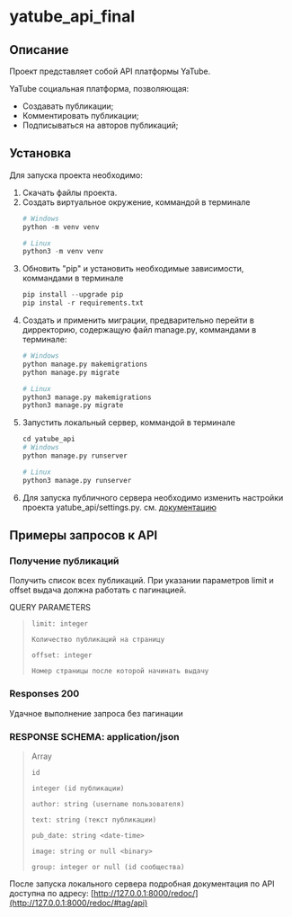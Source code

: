 # **yatube_api_final**
## **Описание**
Проект представляет собой API платформы YaTube.

YaTube социальная платформа, позволяющая:
- Создавать публикации;
- Комментировать публикации;
- Подписываться на авторов публикаций;

## **Установка**
Для запуска проекта необходимо:
1. Скачать файлы проекта.
2. Создать виртуальное окружение, коммандой в терминале
   ```python
   # Windows
   python -m venv venv
   
   # Linux
   python3 -m venv venv
   ```
3. Обновить "pip" и установить необходимые зависимости, коммандами в терминале
   ```python
   pip install --upgrade pip
   pip instal -r requirements.txt
   ```
4. Создать и применить миграции, предварительно перейти в дирректорию, содержащую файл manage.py, коммандами в терминале:
   ```python
   # Windows
   python manage.py makemigrations
   python manage.py migrate
   
   # Linux
   python3 manage.py makemigrations
   python3 manage.py migrate
   ```
6. Запустить локальный сервер, коммандой в терминале
   ```python
   cd yatube_api
   # Windows
   python manage.py runserver
   
   # Linux
   python3 manage.py runserver
   ```
7. Для запуска публичного сервера необходимо изменить настройки проекта yatube_api/settings.py. см. [документацию](https://docs.djangoproject.com/en/5.0/ref/settings/)
## **Примеры запросов к API**

### Получение публикаций

Получить список всех публикаций. При указании параметров limit и offset выдача должна работать с пагинацией.

QUERY PARAMETERS

>     limit: integer
> 
>     Количество публикаций на страницу
> 
>     offset: integer
> 
>     Номер страницы после которой начинать выдачу
 
### Responses 200

Удачное выполнение запроса без пагинации

### RESPONSE SCHEMA: application/json
> 
> Array
> 
>     id
> 
>     integer (id публикации)
> 
>     author: string (username пользователя)
> 
>     text: string (текст публикации)
> 
>     pub_date: string <date-time>
>
>     image: string or null <binary>
>
>     group: integer or null (id сообщества)


После запуска локального сервера подробная документация по API доступна по адресу: [http://127.0.0.1:8000/redoc/](http://127.0.0.1:8000/redoc/#tag/api)
